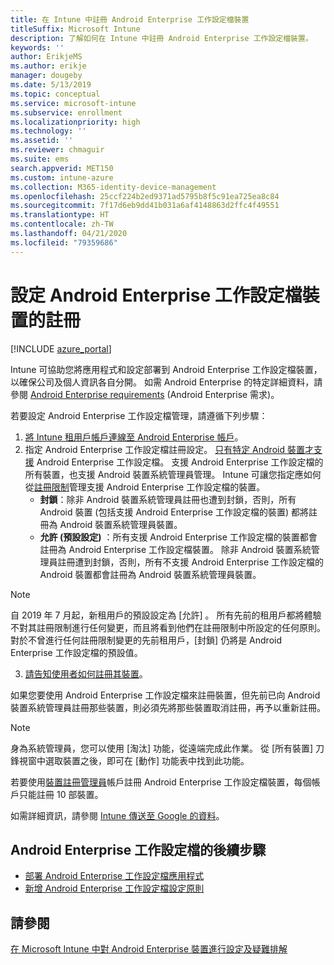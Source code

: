 ```yaml
---
title: 在 Intune 中註冊 Android Enterprise 工作設定檔裝置
titleSuffix: Microsoft Intune
description: 了解如何在 Intune 中註冊 Android Enterprise 工作設定檔裝置。
keywords: ''
author: ErikjeMS
ms.author: erikje
manager: dougeby
ms.date: 5/13/2019
ms.topic: conceptual
ms.service: microsoft-intune
ms.subservice: enrollment
ms.localizationpriority: high
ms.technology: ''
ms.assetid: ''
ms.reviewer: chmaguir
ms.suite: ems
search.appverid: MET150
ms.custom: intune-azure
ms.collection: M365-identity-device-management
ms.openlocfilehash: 25ccf224b2ed9371ad5795b8f5c91ea725ea8c84
ms.sourcegitcommit: 7f17d6eb9dd41b031a6af4148863d2ffc4f49551
ms.translationtype: HT
ms.contentlocale: zh-TW
ms.lasthandoff: 04/21/2020
ms.locfileid: "79359686"
---
```

# <a name="set-up-enrollment-of-android-enterprise-work-profile-devices"></a>設定 Android Enterprise 工作設定檔裝置的註冊

[!INCLUDE [azure_portal](../includes/azure_portal.md)]

Intune 可協助您將應用程式和設定部署到 Android Enterprise 工作設定檔裝置，以確保公司及個人資訊各自分開。 如需 Android Enterprise 的特定詳細資料，請參閱 [Android Enterprise requirements](https://support.google.com/work/android/answer/6174145?hl=en&ref_topic=6151012) (Android Enterprise 需求)。

若要設定 Android Enterprise 工作設定檔管理，請遵循下列步驟：

1. [將 Intune 租用戶帳戶連線至 Android Enterprise 帳戶](connect-intune-android-enterprise.md)。
2. 指定 Android Enterprise 工作設定檔註冊設定。 [只有特定 Android 裝置才支援](https://support.google.com/work/android/answer/6174145?hl=en&ref_topic=6151012%20style=%22target=new_window%22) Android Enterprise 工作設定檔。 支援 Android Enterprise 工作設定檔的所有裝置，也支援 Android 裝置系統管理員管理。 Intune 可讓您指定應如何從[註冊限制](enrollment-restrictions-set.md)管理支援 Android Enterprise 工作設定檔的裝置。
    - **封鎖**：除非 Android 裝置系統管理員註冊也遭到封鎖，否則，所有 Android 裝置 (包括支援 Android Enterprise 工作設定檔的裝置) 都將註冊為 Android 裝置系統管理員裝置。 
    - **允許 (預設設定)** ：所有支援 Android Enterprise 工作設定檔的裝置都會註冊為 Android Enterprise 工作設定檔裝置。 除非 Android 裝置系統管理員註冊遭到封鎖，否則，所有不支援 Android Enterprise 工作設定檔的 Android 裝置都會註冊為 Android 裝置系統管理員裝置。 
> [!NOTE]
> 自 2019 年 7 月起，新租用戶的預設設定為 [允許]  。 所有先前的租用戶都將體驗不對其註冊限制進行任何變更，而且將看到他們在註冊限制中所設定的任何原則。 對於不曾進行任何註冊限制變更的先前租用戶，[封鎖]  仍將是 Android Enterprise 工作設定檔的預設值。

3. [請告知使用者如何註冊其裝置](../user-help/enroll-device-android-work-profile.md)。  

如果您要使用 Android Enterprise 工作設定檔來註冊裝置，但先前已向 Android 裝置系統管理員註冊那些裝置，則必須先將那些裝置取消註冊，再予以重新註冊。
> [!NOTE]
> 身為系統管理員，您可以使用 [淘汰]  功能，從遠端完成此作業。 從 [所有裝置]  刀鋒視窗中選取裝置之後，即可在 [動作] 功能表中找到此功能。

若要使用[裝置註冊管理員](device-enrollment-manager-enroll.md)帳戶註冊 Android Enterprise 工作設定檔裝置，每個帳戶只能註冊 10 部裝置。

如需詳細資訊，請參閱 [Intune 傳送至 Google 的資料](../protect/data-intune-sends-to-google.md)。

## <a name="next-steps-for-android-enterprise-work-profiles"></a>Android Enterprise 工作設定檔的後續步驟
- [部署 Android Enterprise 工作設定檔應用程式](../apps/apps-add-android-for-work.md)
- [新增 Android Enterprise 工作設定檔設定原則](../configuration/device-profiles.md)

## <a name="see-also"></a>請參閱

[在 Microsoft Intune 中對 Android Enterprise 裝置進行設定及疑難排解](https://support.microsoft.com/help/4476974)
